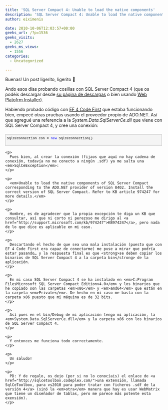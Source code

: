 ```yaml
---
title: 'SQL Server Compact 4: Unable to load the native components'
description: 'SQL Server Compact 4: Unable to load the native components'
author: eiximenis

date: 2010-10-06T12:03:57+00:00
geeks_url: /?p=1536
geeks_visits:
  - 2627
geeks_ms_views:
  - 1556
categories:
  - Uncategorized

---
```

Buenas! Un post ligerito, ligerito 🙂

Ando esos días probando cosillas con SQL Server Compact 4 (que os podéis descargar desde [su página de descargas][1] o bien usando [Web Platofrm Installer][2]).

Habiendo probado código con [EF 4 Code First][3] que estaba funcionando bien, empecé otras pruebas usando el proveedor propio de ADO.NET. Así que agregué una referencia a la _System.Data.SqlServerCe.dll_ que viene con SQL Server Compact 4, y cree una conexión:

<div style="border-bottom: silver 1px solid; text-align: left; border-left: silver 1px solid; padding-bottom: 4px; line-height: 12pt; background-color: #f4f4f4; margin: 20px 0px 10px; padding-left: 4px; width: 97.5%; padding-right: 4px; font-family: &#39;Courier New&#39;, courier, monospace; direction: ltr; max-height: 200px; font-size: 8pt; overflow: auto; border-top: silver 1px solid; cursor: text; border-right: silver 1px solid; padding-top: 4px" id="codeSnippetWrapper">
  <pre style="border-bottom-style: none; text-align: left; padding-bottom: 0px; line-height: 12pt; background-color: #f4f4f4; margin: 0em; border-left-style: none; padding-left: 0px; width: 100%; padding-right: 0px; font-family: &#39;Courier New&#39;, courier, monospace; direction: ltr; border-top-style: none; color: black; border-right-style: none; font-size: 8pt; overflow: visible; padding-top: 0px" id="codeSnippet">SqlCeConnection con = <span style="color: #0000ff">new</span> SqlCeConnection()</pre>
  
  <p>
    </div> 
    
    <p>
      Pues bien, al crear la conexión (fijaos que aquí no hay cadena de conexión, todavía no me conecto a ningún .sdf) ya me salta una <em>SqlCeException</em>:
    </p>
    
    <p>
      <em>Unable to load the native components of SQL Server Compact corresponding to the ADO.NET provider of version 8402. Install the correct version of SQL Server Compact. Refer to KB article 974247 for more details.</em>
    </p>
    
    <p>
      Hombre, es de agradecer que la propia excepción te diga un KB que consultar, así que ni corto ni perezoso me dirigo al <a href="http://support.microsoft.com/kb/974247">KB974247</a>, pero nada de lo que dice es aplicable en mi caso.
    </p>
    
    <p>
      Descartando el hecho de que sea una mala instalación (puesto que con EF 4 Code First era capaz de conectarme) me puse a mirar que podría estar pasando… y la respuesta final es que <strong>se deben copiar los binarios de SQL Server Compact 4 a la carpeta bin</strong> de la aplicación.
    </p>
    
    <p>
      En mi caso SQL Server Compact 4 se ha instalado en <em>C:Program FilesMicrosoft SQL Server Compact Editionv4.0</em> y los binarios que he copiado son las carpetas <em>x86</em> y <em>amd64</em> que están en la carpeta <em>Private</em>. De hecho en mi caso me basta con la carpeta x86 puesto que mi máquina es de 32 bits.
    </p>
    
    <p>
      Así pues en el bin/Debug de mi aplicación tengo mi aplicación, la <em>System.Data.SqlServerCe.dll</em> y la carpeta x86 con los binarios de SQL Server Compact 4.
    </p>
    
    <p>
      Y entonces me funciona todo correctamente.
    </p>
    
    <p>
      Un saludo!
    </p>
    
    <p>
      PD: Y de regalo, os dejo (por si no lo conocíais) el enlace de <a href="http://sqlcetoolbox.codeplex.com/">una extensión, llamada SqlCeToolbox, para vs2010 para poder tratar con ficheros .sdf de la versión 4</a> (sinó la <em>otra</em> manera que hay es usar WebMatrix que tiene un diseñador de tablas, pero me parece más potente esta exensión).
    </p>

 [1]: http://www.microsoft.com/downloads/en/details.aspx?FamilyID=0d2357ea-324f-46fd-88fc-7364c80e4fdb&displaylang=en
 [2]: http://www.microsoft.com/web/downloads/platform.aspx
 [3]: http://www.microsoft.com/downloads/en/details.aspx?FamilyID=4e094902-aeff-4ee2-a12d-5881d4b0dd3e&displaylang=en